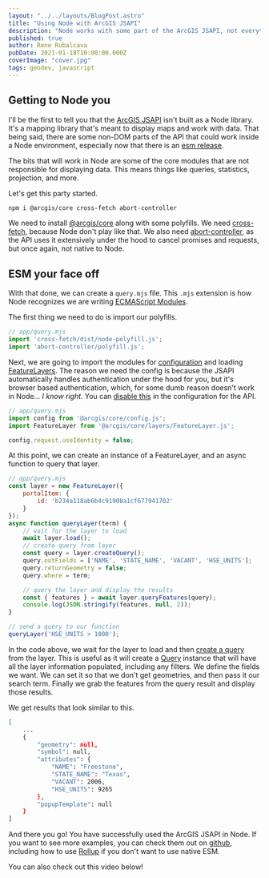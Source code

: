 ```yaml
---
layout: "../../layouts/BlogPost.astro"
title: "Using Node with ArcGIS JSAPI"
description: "Node works with some part of the ArcGIS JSAPI, not everything, but the useful parts do!"
published: true
author: Rene Rubalcava
pubDate: 2021-01-18T10:00:00.000Z
coverImage: "cover.jpg"
tags: geodev, javascript
---
```


## Getting to Node you

I'll be the first to tell you that the [ArcGIS JSAPI](https://developers.arcgis.com/javascript/) isn't built as a Node library. It's a mapping library that's meant to display maps and work with data. That being said, there are some non-DOM parts of the API that could work inside a Node environment, especially now that there is an [esm release](https://odoe.net/blog/esm-for-arcgis-js-api).

The bits that will work in Node are some of the core modules that are not responsible for displaying data. This means things like queries, statistics, projection, and more.

Let's get this party started.

```bash
npm i @arcgis/core cross-fetch abort-controller
```

We need to install [@arcgis/core](https://www.npmjs.com/package/@arcgis/core) along with some polyfills. We need [cross-fetch](https://www.npmjs.com/package/cross-fetch), because Node don't play like that. We also need [abort-controller](https://www.npmjs.com/package/abort-controller), as the API uses it extensively under the hood to cancel promises and requests, but once again, not native to Node.

## ESM your face off

With that done, we can create a `query.mjs` file. This `.mjs` extension is how Node recognizes we are writing [ECMAScript Modules](https://nodejs.org/api/esm.html#esm_modules_ecmascript_modules).

The first thing we need to do is import our polyfills.

```js
// app/query.mjs
import 'cross-fetch/dist/node-polyfill.js';
import 'abort-controller/polyfill.js';
```

Next, we are going to import the modules for [configuration](https://developers.arcgis.com/javascript/latest/api-reference/esri-config.html) and loading [FeatureLayers](https://developers.arcgis.com/javascript/latest/api-reference/esri-layers-FeatureLayer.html). The reason we need the config is because the JSAPI automatically handles authentication under the hood for you, but it's browser based authentication, which, for some dumb reason doesn't work in Node... _I know right_. You can [disable this](https://developers.arcgis.com/javascript/latest/api-reference/esri-config.html#request) in the configuration for the API.

```js
// app/query.mjs
import config from '@arcgis/core/config.js';
import FeatureLayer from '@arcgis/core/layers/FeatureLayer.js';

config.request.useIdentity = false;
```

At this point, we can create an instance of a FeatureLayer, and an async function to query that layer.

```js
// app/query.mjs
const layer = new FeatureLayer({
	portalItem: {
		id: 'b234a118ab6b4c91908a1cf677941702'
	}
});
async function queryLayer(term) {
    // wait for the layer to load
	await layer.load();
    // create query from layer
	const query = layer.createQuery();
	query.outFields = ['NAME', 'STATE_NAME', 'VACANT', 'HSE_UNITS'];
	query.returnGeometry = false;
	query.where = term;

    // query the layer and display the results
	const { features } = await layer.queryFeatures(query);
	console.log(JSON.stringify(features, null, 2));
}

// send a query to our function
queryLayer('HSE_UNITS > 1000');
```

In the code above, we wait for the layer to load and then [create a query](https://developers.arcgis.com/javascript/latest/api-reference/esri-layers-FeatureLayer.html#createQuery) from the layer. This is useful as it will create a [Query](https://developers.arcgis.com/javascript/latest/api-reference/esri-tasks-support-Query.html) instance that will have all the layer information populated, including any filters. We define the fields we want. We can set it so that we don't get geometries, and then pass it our search term. Finally we grab the features from the query result and display those results.

We get results that look similar to this.

```bash
[
    ...
    {
        "geometry": null,
        "symbol": null,
        "attributes": {
            "NAME": "Freestone",
            "STATE_NAME": "Texas",
            "VACANT": 2006,
            "HSE_UNITS": 9265
        },
        "popupTemplate": null
    }
]
```

And there you go! You have successfully used the ArcGIS JSAPI in Node. If you want to see more examples, you can check them out on [github](https://github.com/Esri/jsapi-resources/tree/master/esm-samples/jsapi-node), including how to use [Rollup](https://rollupjs.org/) if you don't want to use native ESM.

You can also check out this video below!

<lite-youtube videoid="f3kfswbNf9Y"></lite-youtube>
